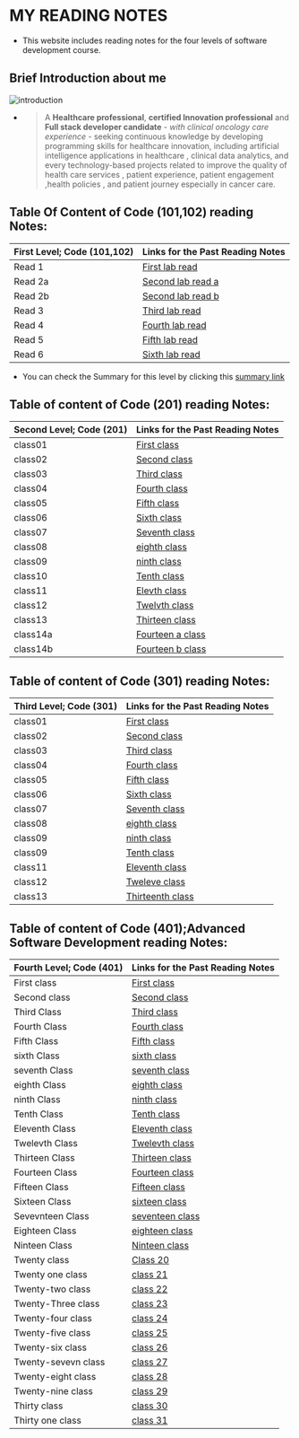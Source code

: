  
# MY READING NOTES
 - This website includes reading notes for the four levels of software development course.

## Brief Introduction about me 
![introduction](https://www.ponwell.com/wp-content/uploads/2019/12/Introduction.jpg)
 - > A **Healthcare professional**, **certified Innovation professional** and **Full stack developer candidate** - *with clinical oncology care experience* - seeking continuous knowledge by developing programming skills for healthcare innovation, including artificial intelligence applications in healthcare , clinical data analytics, and every technology-based projects related to improve the quality of health care services , patient experience, patient engagement ,health policies , and patient journey especially in cancer care.
 
## Table Of Content of Code (101,102) reading Notes:

 | First Level; Code (101,102) | Links for the Past Reading Notes | 
 | ----------- | -------------------------------- |
 | Read 1      | [First lab read](Read01.md)      |
 | Read 2a     | [Second lab read a](Read02a.md)  |
 | Read 2b     | [Second lab read b](Read02b.md)  |
 | Read 3      | [Third lab read](Read03.md)      |
 | Read 4      | [Fourth lab read](Read04.md)     |
 | Read 5      | [Fifth lab read](Read05.md)      |
 | Read 6      | [Sixth lab read](Read06.md)      |

- You can check the Summary for this level by clicking this [summary link](class-01.md)

## Table of content of Code (201) reading Notes:

 | Second Level; Code (201) | Links for the Past Reading Notes | 
 | ----------- | -------------------------------- |
 |  class01    |   [First class](class-01md)      |
 |  class02    |   [Second class](class02.md)     |
 |  class03    |   [Third class](class03.md)      |
 |  class04    |   [Fourth class](class04.md)     |
 |  class05    |   [Fifth class](class05.md)      |
 |  class06    |   [Sixth class](class06.md)      |
 |  class07    |   [Seventh class](class07.md)    |
 |  class08    |   [eighth class](class08.md)     |
 |  class09    |   [ninth class](class09.md)      |
 |  class10    |    [Tenth class](class10.md)     |
 |  class11    |    [Elevth class](class11.md)    |
 |  class12    | [Twelvth class](class12.md)      |
 |  class13    | [Thirteen class](class13.md)     |
 |  class14a   | [Fourteen a class](class14a.md)  |
 |  class14b   | [Fourteen b class](class14b.md)  |


 ## Table of content of Code (301) reading Notes:

 | Third Level; Code (301) | Links for the Past Reading Notes | 
 | ----------- | -------------------------------- |
 |  class01    |    [First class](class001.md)    |
 |  class02    |    [Second class](class002.md)   |
 |  class03    |    [Third class](class003.md)    |
 |  class04    |    [Fourth class](class004.md)   |
 |  class05    |    [Fifth class](class005.md)    |
 |  class06    |    [Sixth class](class006.md)    |
 |  class07    |    [Seventh class](class007.md)  |
 |  class08    |    [eighth class](class008.md)   |
 |  class09    |    [ninth class](class009.md)    |
 |  class09    |    [Tenth class](class010.md)    |
 |  class11    |    [Eleventh class](class011.md) |
 |  class12    |    [Tweleve class](class012.md)  |
 |  class13    |   [Thirteenth class](class013.md)|


 ## Table of content of Code (401);Advanced Software Development reading Notes:

 | Fourth Level; Code (401) | Links for the Past Reading Notes | 
 | ----------- | -------------------------------- |
 | First class |    [First class](firstclass.md)  |
 | Second class |   [Second class](secondclass.md)|
 | Third Class  |  [Third class](thirdclass.md)   |
 | Fourth Class  |  [Fourth class](fourthclass.md)|
 | Fifth Class  |  [Fifth class](fifthclass.md)   |
 | sixth Class  |  [sixth class](sixthclass.md)   |
 | seventh Class  |  [seventh class](seventhclass.md)   |
 | eighth Class  |  [eighth class](eighthclass.md)   |
 | ninth Class  |  [ninth class](ninthclass.md)   |
 | Tenth Class  |  [Tenth class](tenthclass.md)   |
 | Eleventh Class  |  [Eleventh class](eleventhclass.md)   |
 | Twelevth Class  |  [Twelevth class](twelevthclass.md)   |
 | Thirteen Class  |  [Thirteen class](thirteenclass.md)   |
 | Fourteen Class  |  [Fourteen class](fourteenclass.md)   |
 | Fifteen Class  |  [Fifteen class](fifteenclass.md)   |
 | Sixteen Class  |  [sixteen class](sixteenclass.md)   |
 | Sevevnteen Class  |  [seventeen class](seventeenclass.md)   |
 | Eighteen Class  |  [eighteen class](eighteenclass.md)   |
 | Ninteen Class  |  [Ninteen class](ninteenclass.md)   |
 | Twenty class   |  [Class 20](class20.md)             |
 | Twenty one class | [class 21](class21.md) |
 | Twenty-two  class | [class 22](class22.md) |
 | Twenty-Three  class | [class 23](class23.md) |
 | Twenty-four  class | [class 24](class24.md) |
 | Twenty-five  class | [class 25](class25.md) |
 | Twenty-six  class | [class 26](class26.md) |
 | Twenty-sevevn  class | [class 27](class27.md) |
 | Twenty-eight  class | [class 28](class28.md) |
| Twenty-nine  class | [class 29](class29.md) |
| Thirty  class | [class 30](class30.md) |
| Thirty one  class | [class 31](class31.md) |